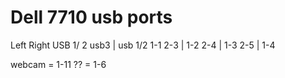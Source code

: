 # Dell 7710 usb ports


Left                Right
USB 1/ 2            usb3    |   usb 1/2
1-1                 2-3     |    1-2
                    2-4     |    1-3
                    2-5     |    1-4


webcam =  1-11
??     = 1-6
